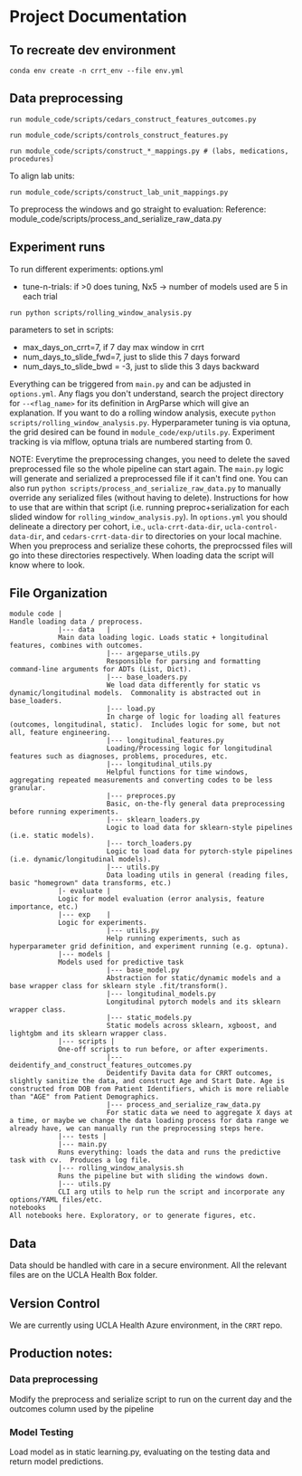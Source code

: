 # Project Documentation

##  To recreate dev environment

```
conda env create -n crrt_env --file env.yml
```

## Data preprocessing

```
run module_code/scripts/cedars_construct_features_outcomes.py
```

```
run module_code/scripts/controls_construct_features.py
```

```
run module_code/scripts/construct_*_mappings.py # (labs, medications, procedures)
```

To align lab units:
```
run module_code/scripts/construct_lab_unit_mappings.py
```

To preprocess the windows and go straight to evaluation:
Reference: module_code/scripts/process_and_serialize_raw_data.py

## Experiment runs

To run different experiments:
options.yml
- tune-n-trials: if >0 does tuning, Nx5 -> number of models used are 5 in each trial

```
run python scripts/rolling_window_analysis.py
```
parameters to set in scripts:
- max_days_on_crrt=7, if 7 day max window in crrt
- num_days_to_slide_fwd=7, just to slide this 7 days forward
- num_days_to_slide_bwd = -3, just to slide this 3 days backward



Everything can be triggered from `main.py` and can be adjusted in `options.yml`. 
Any flags you don't understand, search the project directory for `--<flag_name>` for its definition in ArgParse which will give an explanation.
If you want to do a rolling window analysis, execute `python scripts/rolling_window_analysis.py`.
Hyperparameter tuning is via optuna, the grid desired can be found in `module_code/exp/utils.py`.
Experiment tracking is via mlflow, optuna trials are numbered starting from 0.

NOTE: Everytime the preprocessing changes, you need to delete the saved preprocessed file so the whole pipeline can start again.
The `main.py` logic will generate and serialized a preprocessed file if it can't find one.
You can also run `python scripts/process_and_serialize_raw_data.py` to manually override any serialized files (without having to delete).
Instructions for how to use that are within that script (i.e. running preproc+serialization for each slided window for `rolling_window_analysis.py`).
In `options.yml` you should delineate  a directory per cohort, i.e., `ucla-crrt-data-dir`, `ucla-control-data-dir`, and `cedars-crrt-data-dir` to directories on your local machine.
When you preprocess and serialize these cohorts, the preprocssed files will go into these directories respectively.
When loading data the script will know where to look.

## File Organization
```
module code |
Handle loading data / preprocess.
            |--- data   |               
            Main data loading logic. Loads static + longitudinal features, combines with outcomes.
                        |--- argeparse_utils.py                
                        Responsible for parsing and formatting command-line arguments for ADTs (List, Dict).
                        |--- base_loaders.py                
                        We load data differently for static vs dynamic/longitudinal models.  Commonality is abstracted out in base_loaders.
                        |--- load.py                
                        In charge of logic for loading all features (outcomes, longitudinal, static).  Includes logic for some, but not all, feature engineering.
                        |--- longitudinal_features.py
                        Loading/Processing logic for longitudinal features such as diagnoses, problems, procedures, etc.
                        |--- longitudinal_utils.py
                        Helpful functions for time windows, aggregating repeated measurements and converting codes to be less granular.
                        |--- preproces.py
                        Basic, on-the-fly general data preprocessing before running experiments.
                        |--- sklearn_loaders.py
                        Logic to load data for sklearn-style pipelines (i.e. static models).
                        |--- torch_loaders.py
                        Logic to load data for pytorch-style pipelines (i.e. dynamic/longitudinal models).
                        |--- utils.py
                        Data loading utils in general (reading files, basic "homegrown" data transforms, etc.)
            |- evaluate |
            Logic for model evaluation (error analysis, feature importance, etc.)
            |--- exp    |
            Logic for experiments.
                        |--- utils.py
                        Help running experiments, such as hyperparameter grid definition, and experiment running (e.g. optuna).
            |--- models |
            Models used for predictive task
                        |--- base_model.py
                        Abstraction for static/dynamic models and a base wrapper class for sklearn style .fit/transform().
                        |--- longitudinal_models.py
                        Longitudinal pytorch models and its sklearn wrapper class.
                        |--- static_models.py
                        Static models across sklearn, xgboost, and lightgbm and its sklearn wrapper class.
            |--- scripts |
            One-off scripts to run before, or after experiments.
                        |--- deidentify_and_construct_features_outcomes.py
                        Deidentify Davita data for CRRT outcomes, slightly sanitize the data, and construct Age and Start Date. Age is constructed from DOB from Patient Identifiers, which is more reliable than "AGE" from Patient Demographics.
                        |--- process_and_serialize_raw_data.py
                        For static data we need to aggregate X days at a time, or maybe we change the data loading process for data range we already have, we can manually run the preprocessing steps here.
            |--- tests |
            |--- main.py
            Runs everything: loads the data and runs the predictive task with cv.  Produces a log file.
            |--- rolling_window_analysis.sh
            Runs the pipeline but with sliding the windows down.
            |--- utils.py
            CLI arg utils to help run the script and incorporate any options/YAML files/etc.
notebooks   |
All notebooks here. Exploratory, or to generate figures, etc.
```

## Data
Data should be handled with care in a secure environment.
All the relevant files are on the UCLA Health Box folder.

## Version Control
We are currently using UCLA Health Azure environment, in the `CRRT` repo.


## Production notes:

### Data preprocessing

Modify the preprocess and serialize script to run on the current day and the outcomes column used by the pipeline

### Model Testing

Load model as in static learning.py, evaluating on the testing data and return model predictions.